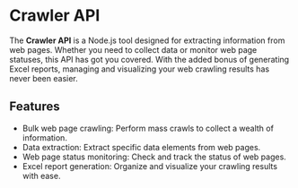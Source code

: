 # Crawler API

The **Crawler API** is a Node.js tool designed for extracting information from web pages. Whether you need to collect data or monitor web page statuses, this API has got you covered. With the added bonus of generating Excel reports, managing and visualizing your web crawling results has never been easier.

## Features

- Bulk web page crawling: Perform mass crawls to collect a wealth of information.
- Data extraction: Extract specific data elements from web pages.
- Web page status monitoring: Check and track the status of web pages.
- Excel report generation: Organize and visualize your crawling results with ease.
